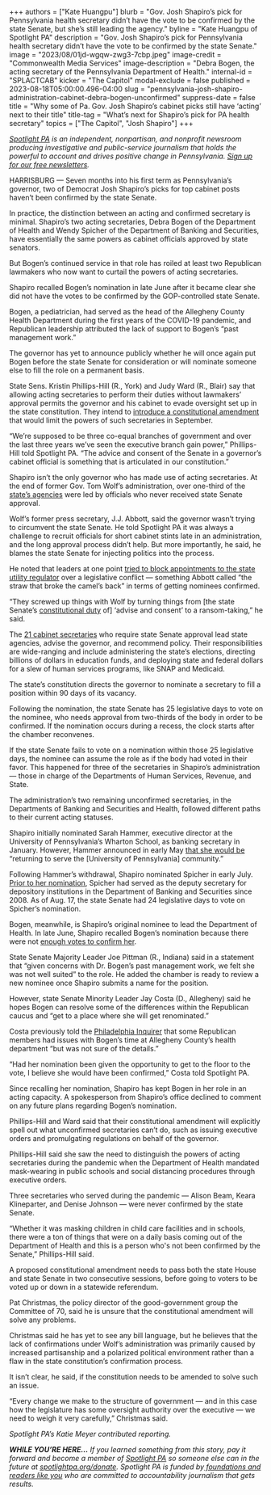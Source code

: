 +++
authors = ["Kate Huangpu"]
blurb = "Gov. Josh Shapiro’s pick for Pennsylvania health secretary didn’t have the vote to be confirmed by the state Senate, but she’s still leading the agency."
byline = "Kate Huangpu of Spotlight PA"
description = "Gov. Josh Shapiro’s pick for Pennsylvania health secretary didn’t have the vote to be confirmed by the state Senate."
image = "2023/08/01jd-wgqw-zwg3-7cbp.jpeg"
image-credit = "Commonwealth Media Services"
image-description = "Debra Bogen, the acting secretary of the Pennsylvania Department of Health."
internal-id = "SPLACTCAB"
kicker = "The Capitol"
modal-exclude = false
published = 2023-08-18T05:00:00.496-04:00
slug = "pennsylvania-josh-shapiro-administration-cabinet-debra-bogen-unconfirmed"
suppress-date = false
title = "Why some of Pa. Gov. Josh Shapiro’s cabinet picks still have ‘acting’ next to their title"
title-tag = "What’s next for Shapiro’s pick for PA health secretary"
topics = ["The Capitol", "Josh Shapiro"]
+++

<a href="https://www.spotlightpa.org/"><em>Spotlight PA</em></a><em> is an independent, nonpartisan, and nonprofit newsroom producing investigative and public-service journalism that holds the powerful to account and drives positive change in Pennsylvania. </em><a href="https://www.spotlightpa.org/newsletters"><em>Sign up for our free newsletters</em></a><em>.</em>

HARRISBURG — Seven months into his first term as Pennsylvania’s governor, two of Democrat Josh Shapiro’s picks for top cabinet posts haven’t been confirmed by the state Senate.

In practice, the distinction between an acting and confirmed secretary is minimal. Shapiro’s two acting secretaries, Debra Bogen of the Department of Health and Wendy Spicher of the Department of Banking and Securities, have essentially the same powers as cabinet officials approved by state senators.

<script src="https://www.spotlightpa.org/embed.js" async></script><div data-spl-embed-version="1" data-spl-src="https://www.spotlightpa.org/embeds/newsletter/"></div>

But Bogen’s continued service in that role has roiled at least two Republican lawmakers who now want to curtail the powers of acting secretaries.

Shapiro recalled Bogen’s nomination in late June after it became clear she did not have the votes to be confirmed by the GOP-controlled state Senate.

Bogen, a pediatrician, had served as the head of the Allegheny County Health Department during the first years of the COVID-19 pandemic, and Republican leadership attributed the lack of support to Bogen’s “past management work.”<strong></strong>

The governor has yet to announce publicly whether he will once again put Bogen before the state Senate for consideration or will nominate someone else to fill the role on a permanent basis.

State Sens. Kristin Phillips-Hill (R., York) and Judy Ward (R., Blair) say that allowing acting secretaries to perform their duties without lawmakers’ approval permits the governor and his cabinet to evade oversight set up in the state constitution. They intend to <a href="https://www.legis.state.pa.us/cfdocs/legis/CSM/showMemoPublic.cfm?chamber=S&amp;SPick=20230&amp;cosponId=41275&amp;mobile_choice=suppress">introduce a constitutional amendment</a> that would limit the powers of such secretaries in September.

“We’re supposed to be three co-equal branches of government and over the last three years we’ve seen the executive branch gain power,” Phillips-Hill told Spotlight PA. “The advice and consent of the Senate in a governor’s cabinet official is something that is articulated in our constitution.”

Shapiro isn’t the only governor who has made use of acting secretaries. At the end of former Gov. Tom Wolf’s administration, over one-third of the <a href="https://web.archive.org/web/20230116180318/https://www.governor.pa.gov/about/cabinet-and-executive-officials/">state’s agencies</a> were led by officials who never received state Senate approval.

Wolf’s former press secretary, J.J. Abbott, said the governor wasn’t trying to circumvent the state Senate. He told Spotlight PA it was always a challenge to recruit officials for short cabinet stints late in an administration, and the long approval process didn’t help. But more importantly, he said, he blames the state Senate for injecting politics into the process.

He noted that leaders at one point <a href="https://stateimpact.npr.org/pennsylvania/2021/04/27/in-rggi-fight-escalation-gop-blocks-wolfs-nominations-to-utility-regulator/">tried to block appointments to the state utility regulator</a> over a legislative conflict — something Abbott called “the straw that broke the camel’s back” in terms of getting nominees confirmed.

“They screwed up things with Wolf by turning things from \[the state Senate’s <a href="https://www.pasen.gov/rules.cfm">constitutional duty</a> of\] ‘advise and consent’ to a ransom-taking,” he said.

The <a href="https://www.spotlightpa.org/news/2023/01/pa-josh-shapiro-governor-cabinet-nominations-full-list/">21 cabinet secretaries</a> who require state Senate approval lead state agencies, advise the governor, and recommend policy. Their responsibilities are wide-ranging and include administering the state’s elections, directing billions of dollars in education funds, and deploying state and federal dollars for a slew of human services programs, like SNAP and Medicaid.

The state’s constitution directs the governor to nominate a secretary to fill a position within 90 days of its vacancy.

Following the nomination, the state Senate has 25 legislative days to vote on the nominee, who needs approval from two-thirds of the body in order to be confirmed. If the nomination occurs during a recess, the clock starts after the chamber reconvenes.

If the state Senate fails to vote on a nomination within those 25 legislative days, the nominee can assume the role as if the body had voted in their favor. This happened for three of the secretaries in Shapiro’s administration — those in charge of the Departments of Human Services, Revenue, and State.

The administration’s two remaining unconfirmed secretaries, in the Departments of Banking and Securities and Health, followed different paths to their current acting statuses.

Shapiro initially nominated Sarah Hammer, executive director at the University of Pennsylvania’s Wharton School, as banking secretary in January. However, Hammer announced in early May <a href="https://twitter.com/FinanceHammer/status/1655350090192625665?s=20">that she would be</a> “returning to serve the \[University of Pennsylvania\] community.”

Following Hammer’s withdrawal, Shapiro nominated Spicher in early July. <a href="https://www.politicspa.com/spicher-nominated-as-secretary-of-banking-and-securities/123299/">Prior to her nomination</a>, Spicher had served as the deputy secretary for depository institutions in the Department of Banking and Securities since 2008. As of Aug. 17, the state Senate had 24 legislative days to vote on Spicher’s nomination.

Bogen, meanwhile, is Shapiro’s original nominee to lead the Department of Health. In late June, Shapiro recalled Bogen’s nomination because there were not <a href="https://www.inquirer.com/politics/pennsylvania/bogen-shapiro-health-dept-pa-20230628.html">enough votes to confirm her</a>.

State Senate Majority Leader Joe Pittman (R., Indiana) said in a statement that “given concerns with Dr. Bogen’s past management work, we felt she was not well suited” to the role. He added the chamber is ready to review a new nominee once Shapiro submits a name for the position.

However, state Senate Minority Leader Jay Costa (D., Allegheny) said he hopes Bogen can resolve some of the differences within the Republican caucus and “get to a place where she will get renominated.”

Costa previously told the <a href="https://www.inquirer.com/politics/pennsylvania/bogen-shapiro-health-dept-pa-20230628.html">Philadelphia Inquirer</a> that some Republican members had issues with Bogen’s time at Allegheny County’s health department “but was not sure of the details.”

“Had her nomination been given the opportunity to get to the floor to the vote, I believe she would have been confirmed,” Costa told Spotlight PA.

Since recalling her nomination, Shapiro has kept Bogen in her role in an acting capacity. A spokesperson from Shapiro’s office declined to comment on any future plans regarding Bogen’s nomination.

Phillips-Hill and Ward said that their constitutional amendment will explicitly spell out what unconfirmed secretaries can’t do, such as issuing executive orders and promulgating regulations on behalf of the governor.

Phillips-Hill said she saw the need to distinguish the powers of acting secretaries during the pandemic when the Department of Health mandated mask-wearing in public schools and social distancing procedures through executive orders.

Three secretaries who served during the pandemic — Alison Beam, Keara Klineparter, and Denise Johnson — were never confirmed by the state Senate.

“Whether it was masking children in child care facilities and in schools, there were a ton of things that were on a daily basis coming out of the Department of Health and this is a person who&#39;s not been confirmed by the Senate,” Phillips-Hill said.

A proposed constitutional amendment needs to pass both the state House and state Senate in two consecutive sessions, before going to voters to be voted up or down in a statewide referendum.

<script src="https://www.spotlightpa.org/embed.js" async></script><div data-spl-embed-version="1" data-spl-src="https://www.spotlightpa.org/embeds/donate/"></div>

Pat Christmas, the policy director of the good-government group the Committee of 70, said he is unsure that the constitutional amendment will solve any problems.

Christmas said he has yet to see any bill language, but he believes that the lack of confirmations under Wolf’s administration was primarily caused by increased partisanship and a polarized political environment rather than a flaw in the state constitution’s confirmation process.

It isn’t clear, he said, if the constitution needs to be amended to solve such an issue.

“Every change we make to the structure of government — and in this case how the legislature has some oversight authority over the executive — we need to weigh it very carefully,” Christmas said.

<em>Spotlight PA’s Katie Meyer contributed reporting. </em>

<strong><em>WHILE YOU’RE HERE…</em></strong><em> If you learned something from this story, pay it forward and become a member of </em><a href="https://www.spotlightpa.org/"><em>Spotlight PA</em></a><em> so someone else can in the future at </em><a href="https://www.spotlightpa.org/donate/"><em>spotlightpa.org/donate</em></a><em>. Spotlight PA is funded by</em><a href="https://www.spotlightpa.org/support"><em> foundations and readers like you</em></a><em> who are committed to accountability journalism that gets results.</em>

